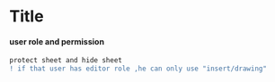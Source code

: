 # Title
#### user role and permission
```diff
protect sheet and hide sheet 
! if that user has editor role ,he can only use "insert/drawing"
```
